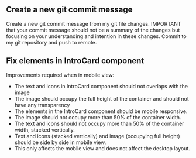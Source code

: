 ## Create a new git commit message

Create a new git commit message from my git file changes. IMPORTANT that your commit message should not be a summary of the changes but focusing on your understanding and intention in these changes.
Commit to my git repository and push to remote.

## Fix elements in IntroCard component

Improvements required when in mobile view: 
- The text and icons in IntroCard component should not overlaps with the image
- The image should occupy the full height of the container and should not have any transparency
- The elements in the IntroCard component should be mobile responsive.
- The image should not occupy more than 50% of the container width.
- The text and icons should not occupy more than 50% of the container width, stacked vertically.
- Text and icons (stacked vertically) and image (occupying full height) should be side by side in mobile view.
- This only affects the mobile view and does not affect the desktop layout.